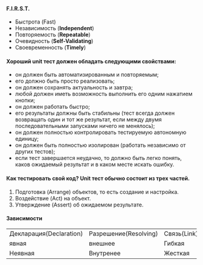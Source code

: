 #### F.I.R.S.T.
* Быстрота (Fast)
* Независимость (__Independent__)
* Повторяемость (__Repeatable__)
* Очевидность (__Self-Validating__)
* Своевременность (__Timely__)

#### Хороший unit тест должен обладать следующими свойствами:
* он должен быть автоматизированным и повторяемым;
* его должно быть просто реализовать;
* он должен сохранять актуальность и завтра;
* любой должен иметь возможность выполнить его одним нажатием кнопки;
* он должен работать быстро;
* его результаты должны быть стабильны (тест всегда должен возвращать один и тот же результат, если между двумя последовательными запусками ничего не менялось);
* он должен полностью контролировать тестируемую автономную единицу;
* он должен быть полностью изолирован (работать независимо от других тестов);
* если тест завершается неудачно, то должно быть легко понять, каков ожидаемый результат и в каком месте искать ошибку.

#### Как тестировать свой код? Unit тест обычно состоит из трех частей.
1. Подготовка (Arrange) объектов, то есть создание и настройка.
1. Воздействие (Act) на объект.
1. Утверждение (Assert) об ожидаемом результате.

#### Зависимости
<table>
  <tr>
    <td>
      Декларация(Declaration)
    </td>
    <td>
      Разрешение(Resolving)
    </td>
    <td>
      Связь(Link)
    </td>
  </tr>
  <tr>
    <td>
      явная
    </td>
    <td>
      внешнее
    </td>
    <td>
      Гибкая
    </td>
  </tr>
  <tr>
    <td>
      Неявная
    </td>
    <td>
      Внутренее
    </td>
    <td>
      Жесткая
    </td>
  </tr>
</table>
